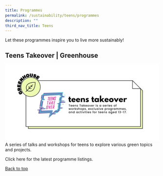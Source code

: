 ```yaml
---
title: Programmes
permalink: /sustainability/teens/programmes
description: ""
third_nav_title: Teens
---
```


Let these programmes inspire you to live more sustainably!

## **Teens Takeover | Greenhouse**
![Alt text for image on Isomer site](/images/sustainability/Sustainability-Teens-Prog-01.jpg)
A series of talks and workshops for teens to explore various green topics and projects. 

Click here for the latest programme listings.

<p class="has-text-right margin--top--xl"><a href="#main-content">Back to top</a></p>